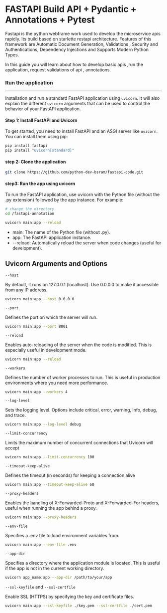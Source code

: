 # FASTAPI Build API + Pydantic + Annotations + Pytest

Fastapi is the python webframe work used to develop the microservice apis rapidly. Its build based on starlette restapi architecture. Features of this framework are Automatic Document Generation, Validations , Security and Authentications, Dependency Injections and Supports Modern Python Types.

In this guide you will learn about how to develop basic apis ,run the application, request validations of api , annotations.

### Run the application
---

Installation and run a standard FastAPI application using `uvicorn`. It will also explain the different `uvicorn` arguments that can be used to control the behavior of your FastAPI application.

#### Step 1: Install FastAPI and Uvicorn

To get started, you need to install FastAPI and an ASGI server like `uvicorn`. You can install them using pip:

```bash
pip install fastapi
pip install "uvicorn[standard]"
```

#### step 2: Clone the application

```bash
git clone https://github.com/python-dev-bsram/fastapi-code.git
```

#### step3: Run the app using uvicorn

To run the FastAPI application, use uvicorn with the Python file (without the .py extension) followed by the app instance. For example:

```bash
# change the directory
cd /fastapi-annotation 
```

```bash
uvicorn main:app --reload
```

- main: The name of the Python file (without .py).
- app: The FastAPI application instance.
- --reload: Automatically reload the server when code changes (useful for development).

## Uvicorn Arguments and Options

`--host`

By default, it runs on 127.0.0.1 (localhost). Use 0.0.0.0 to make it accessible from any IP address.

```bash
uvicorn main:app --host 0.0.0.0
```

``--port``

Defines the port on which the server will run.

```bash
uvicorn main:app --port 8001
```

``--reload``

Enables auto-reloading of the server when the code is modified. This is especially useful in development mode.

```bash
uvicorn main:app --reload
```

``--workers``

Defines the number of worker processes to run. This is useful in production environments where you need more performance.

```bash
uvicorn main:app --workers 4
```

``--log-level``

Sets the logging level. Options include critical, error, warning, info, debug, and trace.

```bash
uvicorn main:app --log-level debug
```

``--limit-concurrency``

Limits the maximum number of concurrent connections that Uvicorn will accept

```bash
uvicorn main:app --limit-concurrency 100
```

``--timeout-keep-alive``

Defines the timeout (in seconds) for keeping a connection alive

```bash
uvicorn main:app --timeout-keep-alive 60
```
`--proxy-headers`

Enables the handling of X-Forwarded-Proto and X-Forwarded-For headers, useful when running the app behind a proxy.
```bash
uvicorn main:app --proxy-headers
```

`--env-file`

Specifies a .env file to load environment variables from.

```bash
uvicorn main:app --env-file .env
```

`--app-dir`

Specifies a directory where the application module is located. This is useful if the app is not in the current working directory.

```bash
uvicorn app_name:app --app-dir /path/to/your/app
```

`--ssl-keyfile` and `--ssl-certfile`

Enable SSL (HTTPS) by specifying the key and certificate files.

```bash
uvicorn main:app --ssl-keyfile ./key.pem --ssl-certfile ./cert.pem
```




